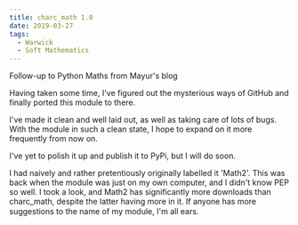 ```yaml
---
title: charc_math 1.0
date: 2019-03-27
tags:
  - Warwick
  - Soft Mathematics
---
```

Follow-up to Python Maths from Mayur's blog

Having taken some time, I've figured out the mysterious ways of GitHub and finally ported this module to there.

I've made it clean and well laid out, as well as taking care of lots of bugs. With the module in such a clean state, I hope to expand on it more frequently from now on.

I've yet to polish it up and publish it to PyPi, but I will do soon.

I had naively and rather pretentiously originally labelled it 'Math2'. This was back when the module was just on my own computer, and I didn't know PEP so well. I took a look, and Math2 has significantly more downloads than charc_math, despite the latter having more in it. If anyone has more suggestions to the name of my module, I'm all ears.

